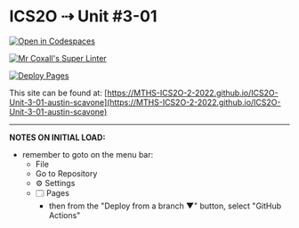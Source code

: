 # ICS2O ⇢ Unit #3-01

[![Open in Codespaces](https://classroom.github.com/assets/launch-codespace-f4981d0f882b2a3f0472912d15f9806d57e124e0fc890972558857b51b24a6f9.svg)](https://classroom.github.com/open-in-codespaces?assignment_repo_id=10706445)

[![Mr Coxall's Super Linter](https://github.com/MTHS-ICS2O-2-2022/ICS2O-Unit-3-01-austin-scavone/workflows/Mr%20Coxall's%20Super%20Linter/badge.svg)](https://github.com/MTHS-ICS2O-2-2022/ICS2O-Unit-3-01-austin-scavone/actions)

[![Deploy Pages](https://github.com/MTHS-ICS2O-2-2022/ICS2O-Unit-3-01-austin-scavone/workflows/Deploy%20Pages/badge.svg)](https://github.com/MTHS-ICS2O-2-2022/ICS2O-Unit-3-01-austin-scavone/actions)

This site can be found at: [https://MTHS-ICS2O-2-2022.github.io/ICS2O-Unit-3-01-austin-scavone](https://MTHS-ICS2O-2-2022.github.io/ICS2O-Unit-3-01-austin-scavone)

---

**NOTES ON INITIAL LOAD:**
- remember to goto on the menu bar:
  - File
  - Go to Repository
  - ⚙ Settings
  - 🗔 Pages
    - then from the "Deploy from a branch ▼" button, select "GitHub Actions"
